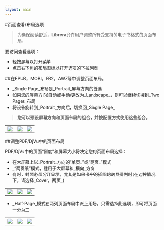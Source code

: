 ```yaml
---
layout: main
---
```


#页面查看/布局选项

>为确保阅读舒适，**Librera**允许用户调整所有受支持的电子书格式的页面布局。

要访问查看选项：
* 轻按屏幕以打开菜单
* 点击右下角的布局图标以打开选项的下拉列表

##在EPUB，MOBI，FB2，AWZ等中调整页面布局。

* _Single Page_布局是_Portrait_屏幕方向的首选
* 如果您的屏幕方向(自动或手动)更改为_Landscape_，则可以继续切换到_Two Pages_布局
* 将设备旋转到_Portrait_方向后，切换回_Single Page_

> **您可以预设屏幕方向和页面布局的组合，并按配置方式使用这些组合。**

||||
|-|-|-|
|![](1.jpg)|![](2.jpg)|![](3.jpg)|

##调整PDF/DjVu中的页面布局

PDF/DjVu中的页面“刚度”和屏幕大小将决定您的页面布局选择：
* 在大屏幕上以_Portrait_方向的“单页_”或“两页_”模式
* _“两页纸”模式，适用于大屏幕和_横向_方向
* 有时，封面必须分开显示，尤其是如果书中的插图跨跨页排列时(在这种情况下，请选择_Cover，两页_)

||||
|-|-|-|
|![](4.jpg)|![](5.jpg)|![](6.jpg)|

* _Half-Page_模式在两列页面布局中派上用场。只需选择此选项，即可将页面一分为二

||||
|-|-|-|
|![](7.jpg)|![](8.jpg)|![](9.jpg)|
